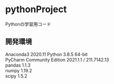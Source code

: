 # pythonProject
Pythonの学習用コード

## 開発環境
Anaconda3 2020.11 Python 3.8.5 64-bit  
PyCharm Community Edition 2021.1.1 / 211.7142.13  
pandas 1.1.3  
numpy 1.19.2  
scipy 1.5.2  
